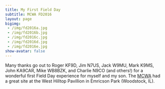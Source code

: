 ```yaml
---
title: My First Field Day
subtitle: MCWA FD2016
layout: page
bigimg:
 - /img/fd2016a.jpg
 - /img/fd2016b.jpg
 - /img/fd2016c.jpg
 - /img/fd2016d.jpg
 - /img/fd2016e.jpg
show-avatar: false
---
```


Many thanks go out to Roger KF9D, Jim N7US, Jack W9MU, Mark K9MS, John KA9CAR, Mike WB8BZK, and Charlie N9CO (and others!) for a wonderful first Field Day experience for myself and my son.
The [MCWA][mcwa] had a great site at the West Hilltop Pavillion in Emricson Park (Woodstock, IL).

[mcwa]: http://mcwa.org/
